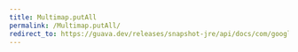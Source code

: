 ```yaml
---
title: Multimap.putAll
permalink: /Multimap.putAll/
redirect_to: https://guava.dev/releases/snapshot-jre/api/docs/com/google/common/collect/Multimap.html#putAll-K-java.lang.Iterable-
---
```

